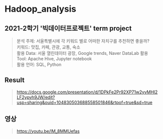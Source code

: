 # Hadoop_analysis

## 2021-2학기 '빅데이터프로젝트' term project
> 분석 주제: 서울특별시에 각 키워드 별로 어떠한 자치구를 추천하면 좋을까? <br>
> 키워드: 맛집, 카페, 관광, 교통, 숙소<br>
> 활용 Data: 서울 열린데이터 광장, Google trends, Naver DataLab
> 활용 Tool: Apache Hive, Jupyter notebook<br>
> 활용 언어: SQL, Python

## Result
> https://docs.google.com/presentation/d/1DPkFe2Pr92XP71w2yvMHI2LF2ypvh9JW/edit?usp=sharing&ouid=104830503688558501846&rtpof=true&sd=true

## 영상
> https://youtu.be/lM_8MMUefas
